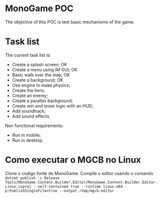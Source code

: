 # MonoGame POC

The objective of this POC is test basic mechanisms of the game.

# Task list

The current task list is:

 - Create a splash screen; OK
 - Create a menu using IM GUI; OK
 - Basic walk over the map; OK
 - Create a background; OK
 - Use engine to make physics;
 - Create the hero;
 - Create an enemy;
 - Create a parallax background;
 - Create win and loose logic with an HUD;
 - Add soundtrack;
 - Add sound effects.

Non functional requirements:
 - Run in mobile;
 - Run in desktop.

 # Como executar o MGCB no Linux

 Clone o codigo fonte do MonoGame.
 Compile o editor usando o comando `dotnet publish -c Release Tools/MonoGame.Content.Builder.Editor/MonoGame.Content.Builder.Editor.Linux.csproj --self-contained true --runtime linux-x64 -p:PublishSingleFile=true --output /tmp/mgcb-editor`